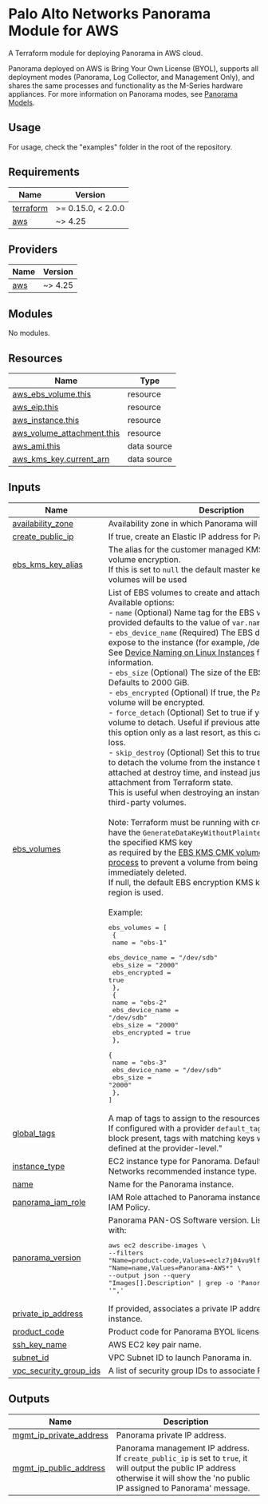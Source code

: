 # Palo Alto Networks Panorama Module for AWS

A Terraform module for deploying Panorama in AWS cloud.

Panorama deployed on AWS is Bring Your Own License (BYOL), supports all deployment modes (Panorama, Log Collector, and Management Only), and shares the same processes and functionality as the M-Series hardware appliances. For more information on Panorama modes, see [Panorama Models](https://docs.paloaltonetworks.com/panorama/10-2/panorama-admin/panorama-overview/panorama-models).

## Usage

For usage, check the "examples" folder in the root of the repository.

<!-- BEGINNING OF PRE-COMMIT-TERRAFORM DOCS HOOK -->
## Requirements

| Name | Version |
|------|---------|
| <a name="requirement_terraform"></a> [terraform](#requirement\_terraform) | >= 0.15.0, < 2.0.0 |
| <a name="requirement_aws"></a> [aws](#requirement\_aws) | ~> 4.25 |

## Providers

| Name | Version |
|------|---------|
| <a name="provider_aws"></a> [aws](#provider\_aws) | ~> 4.25 |

## Modules

No modules.

## Resources

| Name | Type |
|------|------|
| [aws_ebs_volume.this](https://registry.terraform.io/providers/hashicorp/aws/latest/docs/resources/ebs_volume) | resource |
| [aws_eip.this](https://registry.terraform.io/providers/hashicorp/aws/latest/docs/resources/eip) | resource |
| [aws_instance.this](https://registry.terraform.io/providers/hashicorp/aws/latest/docs/resources/instance) | resource |
| [aws_volume_attachment.this](https://registry.terraform.io/providers/hashicorp/aws/latest/docs/resources/volume_attachment) | resource |
| [aws_ami.this](https://registry.terraform.io/providers/hashicorp/aws/latest/docs/data-sources/ami) | data source |
| [aws_kms_key.current_arn](https://registry.terraform.io/providers/hashicorp/aws/latest/docs/data-sources/kms_key) | data source |

## Inputs

| Name | Description | Type | Default | Required |
|------|-------------|------|---------|:--------:|
| <a name="input_availability_zone"></a> [availability\_zone](#input\_availability\_zone) | Availability zone in which Panorama will be deployed. | `string` | n/a | yes |
| <a name="input_create_public_ip"></a> [create\_public\_ip](#input\_create\_public\_ip) | If true, create an Elastic IP address for Panorama. | `bool` | `false` | no |
| <a name="input_ebs_kms_key_alias"></a> [ebs\_kms\_key\_alias](#input\_ebs\_kms\_key\_alias) | The alias for the customer managed KMS key to use for volume encryption.<br>If this is set to `null` the default master key that protects EBS volumes will be used | `string` | `null` | no |
| <a name="input_ebs_volumes"></a> [ebs\_volumes](#input\_ebs\_volumes) | List of EBS volumes to create and attach to Panorama.<br>Available options:<br>- `name`              (Optional) Name tag for the EBS volume. If not provided defaults to the value of `var.name`.<br>- `ebs_device_name`   (Required) The EBS device name to expose to the instance (for example, /dev/sdh or xvdh). <br>See [Device Naming on Linux Instances](https://docs.aws.amazon.com/AWSEC2/latest/UserGuide/device_naming.html#available-ec2-device-names) for more information.<br>- `ebs_size`          (Optional) The size of the EBS volume in GiBs. Defaults to 2000 GiB.<br>- `ebs_encrypted`     (Optional) If true, the Panorama EBS volume will be encrypted.<br>- `force_detach`      (Optional) Set to true if you want to force the volume to detach. Useful if previous attempts failed, but use this option only as a last resort, as this can result in data loss.<br>- `skip_destroy`      (Optional) Set this to true if you do not wish to detach the volume from the instance to which it is attached at destroy time, and instead just remove the attachment from Terraform state. <br>This is useful when destroying an instance attached to third-party volumes.<br><br>Note: Terraform must be running with credentials which have the `GenerateDataKeyWithoutPlaintext` permission on the specified KMS key <br>as required by the [EBS KMS CMK volume provisioning process](https://docs.aws.amazon.com/kms/latest/developerguide/services-ebs.html#ebs-cmk) to prevent a volume from being created and almost immediately deleted.<br>If null, the default EBS encryption KMS key in the current region is used.<br><br>Example:<pre>ebs_volumes = [<br>  {<br>    name              = "ebs-1"<br>    ebs_device_name   = "/dev/sdb"<br>    ebs_size          = "2000"<br>    ebs_encrypted     = true<br>  },<br>  {<br>    name              = "ebs-2"<br>    ebs_device_name   = "/dev/sdb"<br>    ebs_size          = "2000"<br>    ebs_encrypted     = true<br>  },<br>  {<br>    name              = "ebs-3"<br>    ebs_device_name   = "/dev/sdb"<br>    ebs_size          = "2000"<br>  },<br>]</pre> | `list(any)` | `[]` | no |
| <a name="input_global_tags"></a> [global\_tags](#input\_global\_tags) | A map of tags to assign to the resources.<br>If configured with a provider `default_tags` configuration block present, tags with matching keys will overwrite those defined at the provider-level." | `map(any)` | `{}` | no |
| <a name="input_instance_type"></a> [instance\_type](#input\_instance\_type) | EC2 instance type for Panorama. Default set to Palo Alto Networks recommended instance type. | `string` | `"c5.4xlarge"` | no |
| <a name="input_name"></a> [name](#input\_name) | Name for the Panorama instance. | `string` | `"pan-panorama"` | no |
| <a name="input_panorama_iam_role"></a> [panorama\_iam\_role](#input\_panorama\_iam\_role) | IAM Role attached to Panorama instance contained curated IAM Policy. | `string` | n/a | yes |
| <a name="input_panorama_version"></a> [panorama\_version](#input\_panorama\_version) | Panorama PAN-OS Software version. List published images with:<pre>aws ec2 describe-images \\<br>--filters "Name=product-code,Values=eclz7j04vu9lf8ont8ta3n17o" "Name=name,Values=Panorama-AWS*" \\<br>--output json --query "Images[].Description" \| grep -o 'Panorama-AWS-.*' \| tr -d '",'</pre> | `string` | `"10.1.5"` | no |
| <a name="input_private_ip_address"></a> [private\_ip\_address](#input\_private\_ip\_address) | If provided, associates a private IP address to the Panorama instance. | `string` | `null` | no |
| <a name="input_product_code"></a> [product\_code](#input\_product\_code) | Product code for Panorama BYOL license. | `string` | `"eclz7j04vu9lf8ont8ta3n17o"` | no |
| <a name="input_ssh_key_name"></a> [ssh\_key\_name](#input\_ssh\_key\_name) | AWS EC2 key pair name. | `string` | n/a | yes |
| <a name="input_subnet_id"></a> [subnet\_id](#input\_subnet\_id) | VPC Subnet ID to launch Panorama in. | `string` | n/a | yes |
| <a name="input_vpc_security_group_ids"></a> [vpc\_security\_group\_ids](#input\_vpc\_security\_group\_ids) | A list of security group IDs to associate Panorama with. | `list(any)` | `[]` | no |

## Outputs

| Name | Description |
|------|-------------|
| <a name="output_mgmt_ip_private_address"></a> [mgmt\_ip\_private\_address](#output\_mgmt\_ip\_private\_address) | Panorama private IP address. |
| <a name="output_mgmt_ip_public_address"></a> [mgmt\_ip\_public\_address](#output\_mgmt\_ip\_public\_address) | Panorama management IP address. If `create_public_ip` is set to `true`, it will output the public IP address otherwise it will show the 'no public IP assigned to Panorama' message. |
<!-- END OF PRE-COMMIT-TERRAFORM DOCS HOOK -->
